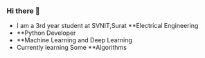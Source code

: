 ### Hi there 👋
* I am a 3rd year student at SVNIT,Surat **Electrical Engineering
* **Python Developer
* **Machine Learning and Deep Learning
* Currently learning Some **Algorithms
  

